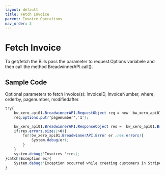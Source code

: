 ```yaml
---
layout: default
title: Fetch Invoice
parent: Invoice Operations
nav_order: 3
---
```


# Fetch Invoice

To get/fetch the Bills pass the parameter to request.Options variabele and then call the method BreadwinnerAPI.call().

## Sample Code

Optional parameters to fetch Invoice(s):
InvoiceID, InvoiceNumber, where, orderby, pagenumber, modifiedafter.


```scss
try{
    bw_xero_api01.BreadwinnerAPI.RequestObject req = new  bw_xero_api01.BreadwinnerAPI.RequestObject();
    req.options.put('pagenumber','1');

    bw_xero_api01.BreadwinnerAPI.ResponseObject res =  bw_xero_api01.BreadwinnerAPI.call('fetchInvoice', req);
    if(res.errors.size()>0){
        for(bw_xero_api01.BreadwinnerAPI.Error er :res.errors){
            System.debug(er); 
        }
    }
    system.debug('Invoices '+res);
}catch(Exception ex){
    System.debug('Exception occurred while creating customers in Stripe.'+ex.getStackTraceString());
}
```